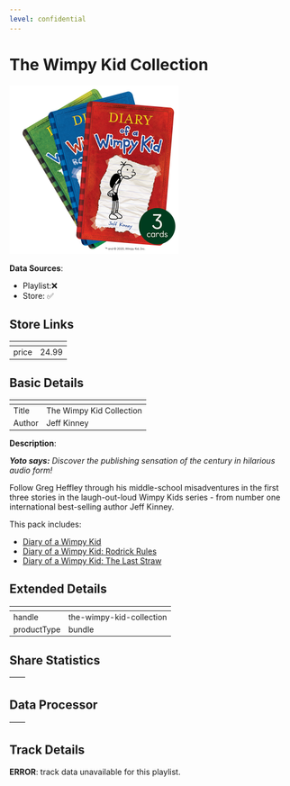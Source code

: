 ```yaml
---
level: confidential
---
```

# The Wimpy Kid Collection

![card_[3jeEy].png](../../img/cards/card_[3jeEy].png)

**Data Sources**: 

- Playlist:❌
- Store: ✅


## Store Links

| <!-- --> | <!-- --> |
| - | - |
| price | 24.99 |


## Basic Details

| <!-- --> | <!-- --> |
| - | - |
| Title | The Wimpy Kid Collection |
| Author | Jeff Kinney |

**Description**:

_**Yoto says:** Discover the publishing sensation of the century in hilarious audio form!_

Follow Greg Heffley through his middle-school misadventures in the first three stories in the laugh-out-loud Wimpy Kids series - from number one international best-selling author Jeff Kinney.

This pack includes: 

*   [Diary of a Wimpy Kid](https://yoto-eu.myshopify.com/products/diary-of-a-wimpy-kid)
*   [Diary of a Wimpy Kid: Rodrick Rules](https://yoto-eu.myshopify.com/products/diary-of-a-wimpy-kid-roderick-rules) 
*   [Diary of a Wimpy Kid: The Last Straw](https://yoto-eu.myshopify.com/products/diary-of-a-wimpy-kid-the-last-straw)


## Extended Details

| <!-- --> | <!-- --> |
| - | - |
| handle | the-wimpy-kid-collection |
| productType | bundle |


## Share Statistics

| <!-- --> | <!-- --> |
| - | - |


## Data Processor

| <!-- --> | <!-- --> |
| - | - |


## Track Details

**ERROR**: track data unavailable for this playlist.
